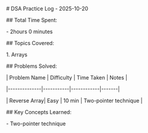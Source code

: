 \# DSA Practice Log - 2025-10-20



\## Total Time Spent:

\- 2hours 0 minutes



\## Topics Covered:

1\. Arrays

\## Problems Solved:

| Problem Name | Difficulty | Time Taken | Notes |

|--------------|-----------|------------|-------|

| Reverse Array| Easy      | 10 min     | Two-pointer technique |




\## Key Concepts Learned:

\- Two-pointer technique






